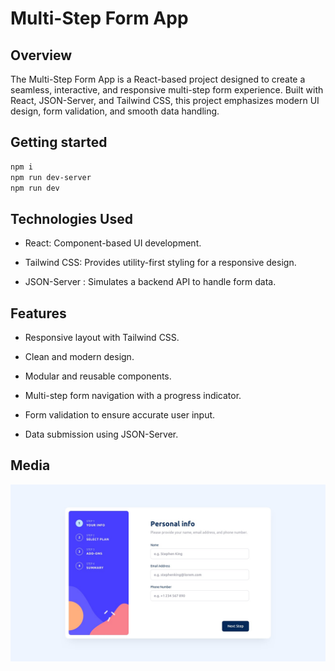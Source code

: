 # Multi-Step Form App

## Overview

The Multi-Step Form App is a React-based project designed to create a seamless, interactive, and responsive multi-step form experience. Built with React, JSON-Server, and Tailwind CSS, this project emphasizes modern UI design, form validation, and smooth data handling.

## Getting started

```bash
npm i
npm run dev-server
npm run dev
```

## Technologies Used

- React: Component-based UI development.

- Tailwind CSS: Provides utility-first styling for a responsive design.

- JSON-Server : Simulates a backend API to handle form data.


## Features

- Responsive layout with Tailwind CSS.

- Clean and modern design.

- Modular and reusable components.

- Multi-step form navigation with a progress indicator.

- Form validation to ensure accurate user input.

- Data submission using JSON-Server.


## Media

![](src/assets/design/desktop-design-step-1.jpg)